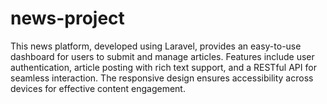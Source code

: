 # news-project
This news platform, developed using Laravel, provides an easy-to-use dashboard for users to submit and manage articles. Features include user authentication, article posting with rich text support, and a RESTful API for seamless interaction. The responsive design ensures accessibility across devices for effective content engagement.
